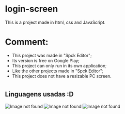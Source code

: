 # login-screen
This is a project made in html, css and JavaScript.
# Comment:
- This project was made in "Spck Editor";
- Its version is free on Google Play;
- This project can only run in its own application;
- Like the other projects made in "Spck Editor";
- This project does not have a resizable PC screen.
#
## Linguagens usadas :D
<div style="display: inline_block">
    <img align="center" alt="Image not found" src="https://img.shields.io/badge/HTML5-E34F26?style=for-the-badge&logo=html5&logoColor=white">
    <img align="center" alt="Image not found" src="https://img.shields.io/badge/CSS3-1572B6?style=for-the-badge&logo=css3&logoColor=white">
    <img align="center" alt="Image not found" src="https://img.shields.io/badge/JavaScript-323330?style=for-the-badge&logo=javascript&logoColor=F7DF1E">
</div> <br/>
